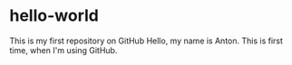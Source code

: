 # hello-world
This is my first repository on GitHub
Hello, my name is Anton. This is first time, when I'm using GitHub.
